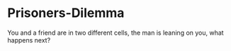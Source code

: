 # Prisoners-Dilemma
You and a friend are in two different cells, the man is leaning on you, what happens next?

